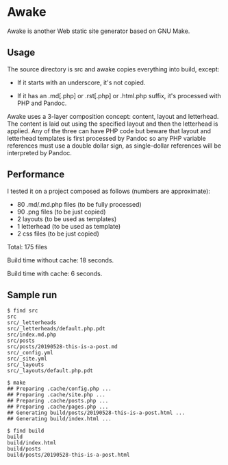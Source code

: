 Awake
=====

Awake is another Web static site generator based on GNU Make.

Usage
-----

The source directory is src and awake copies everything into build, except:

* If it starts with an underscore, it's not copied.

* If it has an .md\[.php] or .rst\[.php] or .html.php suffix, it's
  processed with PHP and Pandoc.

Awake uses a 3-layer composition concept: content, layout and letterhead.
The content is laid out using the specified layout and then the letterhead
is applied. Any of the three can have PHP code but beware that layout and
letterhead templates is first processed by Pandoc so any PHP variable
references must use a double dollar sign, as single-dollar references will
be interpreted by Pandoc.

Performance
----------

I tested it on a project composed as follows (numbers are approximate):

* 80 .md/.md.php files (to be fully processed)
* 90 .png files (to be just copied)
* 2 layouts (to be used as templates)
* 1 letterhead (to be used as template)
* 2 css files (to be just copied)

Total: 175 files

Build time without cache: 18 seconds.

Build time with cache: 6 seconds.

Sample run
----------

    $ find src
    src
    src/_letterheads
    src/_letterheads/default.php.pdt
    src/index.md.php
    src/posts
    src/posts/20190528-this-is-a-post.md
    src/_config.yml
    src/_site.yml
    src/_layouts
    src/_layouts/default.php.pdt
    
    $ make
    ## Preparing .cache/config.php ...
    ## Preparing .cache/site.php ...
    ## Preparing .cache/posts.php ...
    ## Preparing .cache/pages.php ...
    ## Generating build/posts/20190528-this-is-a-post.html ...
    ## Generating build/index.html ...
    
    $ find build
    build
    build/index.html
    build/posts
    build/posts/20190528-this-is-a-post.html


